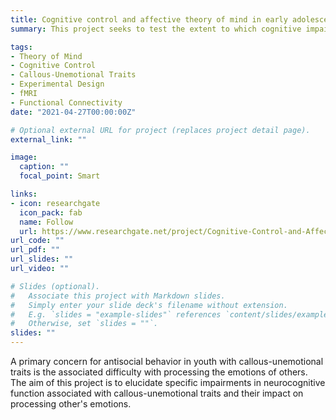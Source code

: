 ```yaml
---
title: Cognitive control and affective theory of mind in early adolescents with callous-unemotional traits
summary: This project seeks to test the extent to which cognitive impairments amongst adolescents with callous-unemotional traits drive difficulties to infer and understand others emotions.

tags:
- Theory of Mind
- Cognitive Control
- Callous-Unemotional Traits
- Experimental Design
- fMRI
- Functional Connectivity
date: "2021-04-27T00:00:00Z"

# Optional external URL for project (replaces project detail page).
external_link: ""

image:
  caption: ""
  focal_point: Smart

links:
- icon: researchgate
  icon_pack: fab
  name: Follow
  url: https://www.researchgate.net/project/Cognitive-Control-and-Affective-Theory-of-Mind-in-Early-Adolescents-with-Callous-Unemotional-Traits
url_code: ""
url_pdf: ""
url_slides: ""
url_video: ""

# Slides (optional).
#   Associate this project with Markdown slides.
#   Simply enter your slide deck's filename without extension.
#   E.g. `slides = "example-slides"` references `content/slides/example-slides.md`.
#   Otherwise, set `slides = ""`.
slides: ""
---
```


A primary concern for antisocial behavior in youth with callous-unemotional traits is the associated difficulty with processing the emotions of others. The aim of this project is to elucidate specific impairments in neurocognitive function associated with callous-unemotional traits and their impact on processing other's emotions. 
